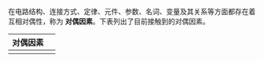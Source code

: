 在电路结构、连接方式、定律、元件、参数、名词、变量及其关系等方面都存在着互相对偶性，称为 **对偶因素**。下表列出了目前接触到的对偶因素。

| 对偶因素 |     |
| ---- | --- |
|      |     |
